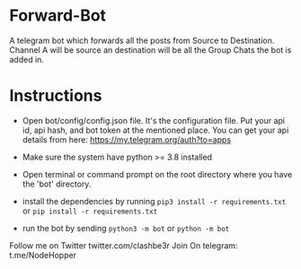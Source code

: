 # Forward-Bot
A telegram bot which forwards all the posts from Source to Destination. 
Channel A will be source an destination will be all the Group Chats the bot is added in.

# Instructions
- Open bot/config/config.json file. It's the configuration file.
      Put your api id, api hash, and bot token at the mentioned place.
      You can get your api details from here: https://my.telegram.org/auth?to=apps

- Make sure the system have python >= 3.8 installed
- Open terminal or command prompt on the root directory where you have the 'bot' directory.
- install the dependencies by running `pip3 install -r requirements.txt` or `pip install -r requirements.txt`
- run the bot by sending `python3 -m bot` or `python -m bot`

Follow me on Twitter twitter.com/clashbe3r 
Join On telegram: t.me/NodeHopper
